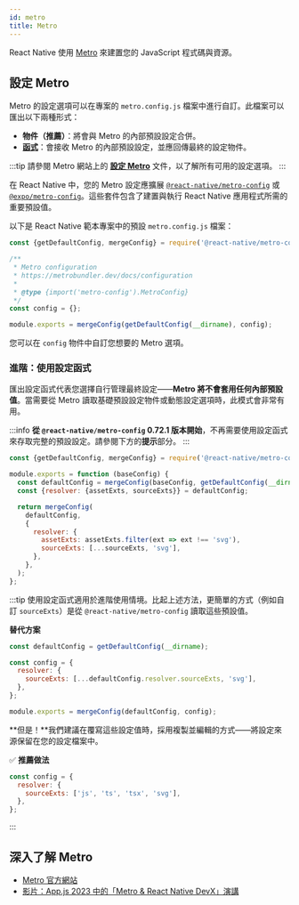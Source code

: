 ```yaml
---
id: metro
title: Metro
---
```


React Native 使用 [Metro](https://metrobundler.dev/) 來建置您的 JavaScript 程式碼與資源。

## 設定 Metro

Metro 的設定選項可以在專案的 `metro.config.js` 檔案中進行自訂。此檔案可以匯出以下兩種形式：

- **物件（推薦）**：將會與 Metro 的內部預設設定合併。
- [**函式**](#advanced-using-a-config-function)：會接收 Metro 的內部預設設定，並應回傳最終的設定物件。

:::tip
請參閱 Metro 網站上的 [**設定 Metro**](https://metrobundler.dev/docs/configuration) 文件，以了解所有可用的設定選項。
:::

在 React Native 中，您的 Metro 設定應擴展 [`@react-native/metro-config`](https://www.npmjs.com/package/@react-native/metro-config) 或 [`@expo/metro-config`](https://www.npmjs.com/package/@expo/metro-config)。這些套件包含了建置與執行 React Native 應用程式所需的重要預設值。

以下是 React Native 範本專案中的預設 `metro.config.js` 檔案：

<!-- prettier-ignore -->

```js
const {getDefaultConfig, mergeConfig} = require('@react-native/metro-config');

/**
 * Metro configuration
 * https://metrobundler.dev/docs/configuration
 *
 * @type {import('metro-config').MetroConfig}
 */
const config = {};

module.exports = mergeConfig(getDefaultConfig(__dirname), config);
```

您可以在 `config` 物件中自訂您想要的 Metro 選項。

### 進階：使用設定函式

匯出設定函式代表您選擇自行管理最終設定——**Metro 將不會套用任何內部預設值**。當需要從 Metro 讀取基礎預設設定物件或動態設定選項時，此模式會非常有用。

:::info
**從 `@react-native/metro-config` 0.72.1 版本開始**，不再需要使用設定函式來存取完整的預設設定。請參閱下方的**提示**部分。
:::

<!-- prettier-ignore -->

```js
const {getDefaultConfig, mergeConfig} = require('@react-native/metro-config');

module.exports = function (baseConfig) {
  const defaultConfig = mergeConfig(baseConfig, getDefaultConfig(__dirname));
  const {resolver: {assetExts, sourceExts}} = defaultConfig;

  return mergeConfig(
    defaultConfig,
    {
      resolver: {
        assetExts: assetExts.filter(ext => ext !== 'svg'),
        sourceExts: [...sourceExts, 'svg'],
      },
    },
  );
};
```

:::tip
使用設定函式適用於進階使用情境。比起上述方法，更簡單的方式（例如自訂 `sourceExts`）是從 `@react-native/metro-config` 讀取這些預設值。

**替代方案**

<!-- prettier-ignore -->
```js
const defaultConfig = getDefaultConfig(__dirname);

const config = {
  resolver: {
    sourceExts: [...defaultConfig.resolver.sourceExts, 'svg'],
  },
};

module.exports = mergeConfig(defaultConfig, config);
```

**但是！**我們建議在覆寫這些設定值時，採用複製並編輯的方式——將設定來源保留在您的設定檔案中。

✅ **推薦做法**

<!-- prettier-ignore -->
```js
const config = {
  resolver: {
    sourceExts: ['js', 'ts', 'tsx', 'svg'],
  },
};
```

:::

## 深入了解 Metro

- [Metro 官方網站](https://metrobundler.dev/)
- [影片：App.js 2023 中的「Metro & React Native DevX」演講](https://www.youtube.com/watch?v=c9D4pg0y9cI)